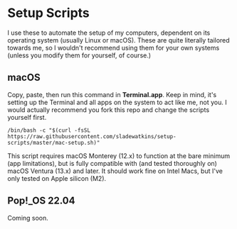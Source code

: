 # Setup Scripts
I use these to automate the setup of my computers, dependent on its operating system (usually Linux or macOS). These are quite literally tailored towards me, so I wouldn't recommend using them for your own systems (unless you modify them for yourself, of course.)

## macOS
Copy, paste, then run this command in **Terminal.app**. Keep in mind, it's setting up the Terminal and all apps on the system to act like me, not you. I would actually recommend you fork this repo and change the scripts yourself first.

```
/bin/bash -c "$(curl -fsSL https://raw.githubusercontent.com/sladewatkins/setup-scripts/master/mac-setup.sh)"
```

This script requires macOS Monterey (12.x) to function at the bare minimum (app limitations), but is fully compatible with (and tested thoroughly on) macOS Ventura (13.x) and later. It should work fine on Intel Macs, but I've only tested on Apple silicon (M2).

## Pop!_OS 22.04
Coming soon.
